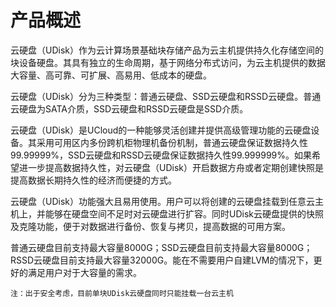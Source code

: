 

# 产品概述

云硬盘（UDisk）作为云计算场景基础块存储产品为云主机提供持久化存储空间的块设备硬盘。其具有独立的生命周期，基于网络分布式访问，为云主机提供的数据大容量、高可靠、可扩展、高易用、低成本的硬盘。

云硬盘（UDisk）分为三种类型：普通云硬盘、SSD云硬盘和RSSD云硬盘。普通云硬盘为SATA介质，SSD云硬盘和RSSD云硬盘是SSD介质。

云硬盘（UDisk）是UCloud的一种能够灵活创建并提供高级管理功能的云硬盘设备。其采用可用区内多份跨机柜物理机备份机制，普通云硬盘保证数据持久性99.99999%，SSD云硬盘和RSSD云硬盘保证数据持久性99.999999%。如果希望进一步提高数据持久性，对云硬盘（UDisk）开启数据方舟或者定期创建快照是提高数据长期持久性的经济而便捷的方式。

云硬盘（UDisk）功能强大且易用使用。用户可以将创建的云硬盘挂载到任意云主机上，并能够在硬盘空间不足时对云硬盘进行扩容。同时UDisk云硬盘提供的快照及克隆功能，便于对数据进行备份、恢复与拷贝，提高数据的可用方案。

普通云硬盘目前支持最大容量8000G；SSD云硬盘目前支持最大容量8000G；RSSD云硬盘目前支持最大容量32000G。能在不需要用户自建LVM的情况下，更好的满足用户对于大容量的需求。

`注：出于安全考虑，目前单块UDisk云硬盘同时只能挂载一台云主机`
